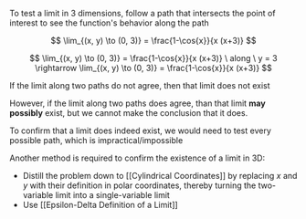 To test a limit in 3 dimensions, follow a path that intersects the point of interest to see the function's behavior along the path

$$
\lim_{(x, y) \to (0, 3)} = \frac{1-\cos{x}}{x (x+3)}
$$

$$
\lim_{(x, y) \to (0, 3)} = \frac{1-\cos{x}}{x (x+3)} \ along \ y = 3 \rightarrow 
\lim_{(x, y) \to (0, 3)} = \frac{1-\cos{x}}{x (x+3)}
$$

If the limit along two paths do not agree, then that limit does not exist

However, if the limit along two paths does agree, than that limit **may possibly** exist, but we cannot make the conclusion that it does.

To confirm that a limit does indeed exist, we would need to test every possible path, which is impractical/impossible

Another method is required to confirm the existence of a limit in 3D:

- Distill the problem down to [[Cylindrical Coordinates]] by replacing $x$ and $y$ with their definition in polar coordinates, thereby turning the two-variable limit into a single-variable limit
- Use [[Epsilon-Delta Definition of a Limit]]